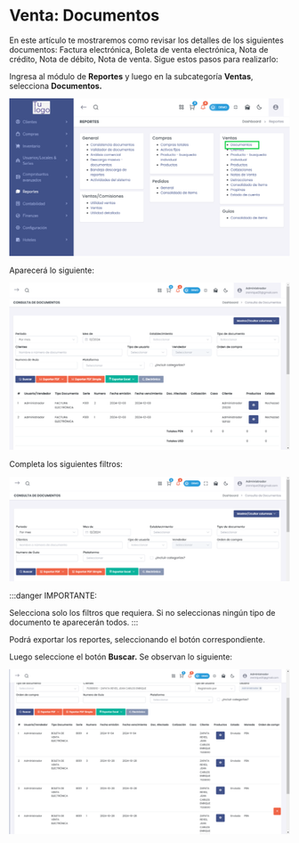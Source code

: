 # Venta: Documentos

En este artículo te mostraremos como revisar los detalles de los siguientes documentos: Factura electrónica, Boleta de venta electrónica, Nota de crédito, Nota de débito, Nota de venta. Sigue estos pasos para realizarlo:

Ingresa al módulo de **Reportes** y luego en la subcategoría **Ventas**, selecciona **Documentos.**

![Alt text](img/Ventas_documentos_01.png)

Aparecerá lo siguiente:

![Alt text](img/Ventas_documentos_02.png)

Completa los siguientes filtros:

![Alt text](img/Ventas_documentos_03.png)

:::danger IMPORTANTE:

Selecciona solo los filtros que requiera. Si no seleccionas ningún tipo de documento te aparecerán todos.
:::

Podrá exportar los reportes, seleccionando el botón correspondiente.

Luego seleccione el botón **Buscar.** Se observan lo siguiente:

![Alt text](img/Ventas_documentos_04.png)
